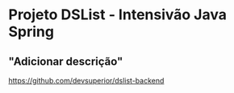 # Projeto DSList - Intensivão Java Spring

## "Adicionar descrição"

https://github.com/devsuperior/dslist-backend
